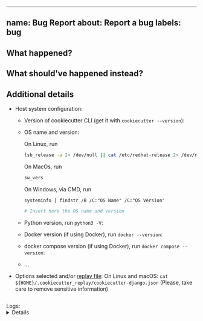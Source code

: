 ---

## name: Bug Report about: Report a bug labels: bug

## What happened?

## What should've happened instead?

## Additional details

<!-- To assist you best, please include commands that you've run, options you've selected and any relevant logs -->

- Host system configuration:

  - Version of cookiecutter CLI (get it with `cookiecutter --version`):

  - OS name and version:

    On Linux, run

    ```bash
    lsb_release -a 2> /dev/null || cat /etc/redhat-release 2> /dev/null || cat /etc/*-release 2> /dev/null || cat /etc/issue 2> /dev/null
    ```

    On MacOs, run

    ```bash
    sw_vers
    ```

    On Windows, via CMD, run

    ```
    systeminfo | findstr /B /C:"OS Name" /C:"OS Version"
    ```

    ```bash
    # Insert here the OS name and version

    ```

  - Python version, run `python3 -V`:

  - Docker version (if using Docker), run `docker --version`:
  - docker compose version (if using Docker), run `docker compose --version`:
  - ...

- Options selected and/or [replay file](https://cookiecutter.readthedocs.io/en/latest/advanced/replay.html):
  On Linux and macOS: `cat ${HOME}/.cookiecutter_replay/cookiecutter-django.json`
  (Please, take care to remove sensitive information)

```json

```

<summary>
Logs:
<details>
<pre>
$ cookiecutter https://github.com/cookiecutter/cookiecutter-django
project_name [Project Name]: ...
</pre>
</details>
</summary>
